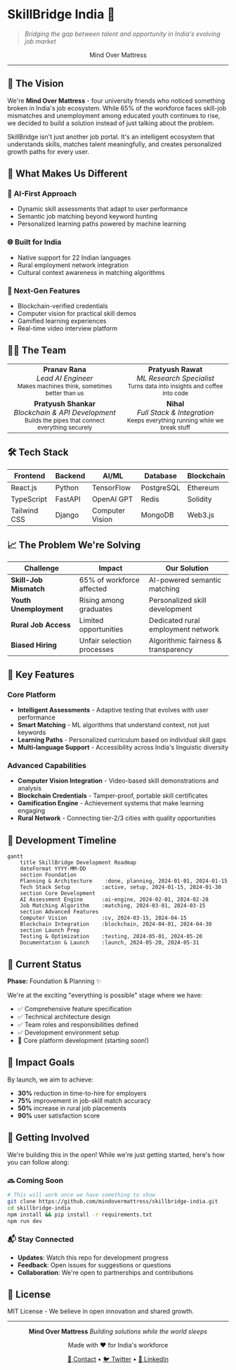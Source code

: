 # SkillBridge India 🎯

> *Bridging the gap between talent and opportunity in India's evolving job market*

<div align="center">

Mind Over Mattress

</div>

---

## 🌟 The Vision

We're **Mind Over Mattress** - four university friends who noticed something broken in India's job ecosystem. While 65% of the workforce faces skill-job mismatches and unemployment among educated youth continues to rise, we decided to build a solution instead of just talking about the problem.

SkillBridge isn't just another job portal. It's an intelligent ecosystem that understands skills, matches talent meaningfully, and creates personalized growth paths for every user.

## 🚀 What Makes Us Different

### 🤖 **AI-First Approach**
- Dynamic skill assessments that adapt to user performance
- Semantic job matching beyond keyword hunting
- Personalized learning paths powered by machine learning

### 🌐 **Built for India**
- Native support for 22 Indian languages
- Rural employment network integration
- Cultural context awareness in matching algorithms

### 🔗 **Next-Gen Features**
- Blockchain-verified credentials
- Computer vision for practical skill demos
- Gamified learning experiences
- Real-time video interview platform

## 👨‍💻 The Team

<table>
<tr>
<td align="center">
<strong>Pranav Rana</strong><br>
<em>Lead AI Engineer</em><br>
<small>Makes machines think, sometimes better than us</small>
</td>
<td align="center">
<strong>Pratyush Rawat</strong><br>
<em>ML Research Specialist</em><br>
<small>Turns data into insights and coffee into code</small>
</td>
</tr>
<tr>
<td align="center">
<strong>Pratyush Shankar</strong><br>
<em>Blockchain & API Development</em><br>
<small>Builds the pipes that connect everything securely</small>
</td>
<td align="center">
<strong>Nihal</strong><br>
<em>Full Stack & Integration</em><br>
<small>Keeps everything running while we break stuff</small>
</td>
</tr>
</table>

## 🛠️ Tech Stack

| Frontend | Backend | AI/ML | Database | Blockchain |
|----------|---------|-------|----------|------------|
| React.js | Python | TensorFlow | PostgreSQL | Ethereum |
| TypeScript | FastAPI | OpenAI GPT | Redis | Solidity |
| Tailwind CSS | Django | Computer Vision | MongoDB | Web3.js |

## 📈 The Problem We're Solving

| Challenge | Impact | Our Solution |
|-----------|---------|--------------|
| **Skill-Job Mismatch** | 65% of workforce affected | AI-powered semantic matching |
| **Youth Unemployment** | Rising among graduates | Personalized skill development |
| **Rural Job Access** | Limited opportunities | Dedicated rural employment network |
| **Biased Hiring** | Unfair selection processes | Algorithmic fairness & transparency |

## 🎯 Key Features

### Core Platform
- **Intelligent Assessments** - Adaptive testing that evolves with user performance
- **Smart Matching** - ML algorithms that understand context, not just keywords
- **Learning Paths** - Personalized curriculum based on individual skill gaps
- **Multi-language Support** - Accessibility across India's linguistic diversity

### Advanced Capabilities
- **Computer Vision Integration** - Video-based skill demonstrations and analysis
- **Blockchain Credentials** - Tamper-proof, portable skill certificates
- **Gamification Engine** - Achievement systems that make learning engaging
- **Rural Network** - Connecting tier-2/3 cities with quality opportunities

## 📅 Development Timeline

```mermaid
gantt
    title SkillBridge Development Roadmap
    dateFormat YYYY-MM-DD
    section Foundation
    Planning & Architecture    :done, planning, 2024-01-01, 2024-01-15
    Tech Stack Setup          :active, setup, 2024-01-15, 2024-01-30
    section Core Development
    AI Assessment Engine      :ai-engine, 2024-02-01, 2024-02-28
    Job Matching Algorithm    :matching, 2024-03-01, 2024-03-15
    section Advanced Features
    Computer Vision           :cv, 2024-03-15, 2024-04-15
    Blockchain Integration    :blockchain, 2024-04-01, 2024-04-30
    section Launch Prep
    Testing & Optimization    :testing, 2024-05-01, 2024-05-20
    Documentation & Launch    :launch, 2024-05-20, 2024-05-31
```

## 🎪 Current Status

**Phase:** Foundation & Planning ✨

We're at the exciting "everything is possible" stage where we have:
- ✅ Comprehensive feature specification
- ✅ Technical architecture design
- ✅ Team roles and responsibilities defined
- ✅ Development environment setup
- 🔄 Core platform development (starting soon!)

## 🔮 Impact Goals

By launch, we aim to achieve:

- **30%** reduction in time-to-hire for employers
- **75%** improvement in job-skill match accuracy
- **50%** increase in rural job placements
- **90%** user satisfaction score

## 🤝 Getting Involved

We're building this in the open! While we're just getting started, here's how you can follow along:

### 🔜 Coming Soon
```bash
# This will work once we have something to show
git clone https://github.com/mindovermattress/skillbridge-india.git
cd skillbridge-india
npm install && pip install -r requirements.txt
npm run dev
```

### 📬 Stay Connected
- **Updates**: Watch this repo for development progress
- **Feedback**: Open issues for suggestions or questions
- **Collaboration**: We're open to partnerships and contributions

## 📄 License

MIT License - We believe in open innovation and shared growth.

---

<div align="center">

**Mind Over Mattress**
*Building solutions while the world sleeps*

Made with ❤️ for India's workforce

[📧 Contact](mailto:contact@mindovermattress.dev) • [🐦 Twitter](https://twitter.com/mindovermattress) • [💼 LinkedIn](https://linkedin.com/company/mindovermattress)

</div>
